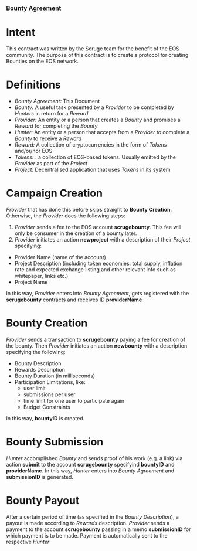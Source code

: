 ### Bounty Agreement

# Intent
This contract was written by the Scruge team for the benefit of the EOS community. The purpose of this contract is to create a protocol for creating Bounties on the EOS network.

# Definitions

* _Bounty Agreement:_ This Document  
* _Bounty:_ A useful task presented by a _Provider_ to be completed by _Hunters_ in return for a _Reward_
* _Provider:_ An entity or a person that creates a _Bounty_ and promises a _Reward_ for completing the _Bounty_ 
* _Hunter:_ An entity or a person that accepts from a _Provider_ to complete a  _Bounty_ to receive a _Reward_
* _Reward:_ A collection of cryptocurrencies in the form of _Tokens_ and/or/nor EOS
* _Tokens:_ : a collection of EOS-based tokens. Usually emitted by the _Provider_ as part of the _Project_
* _Project:_ Decentralised application that uses _Tokens_ in its system

# Campaign Creation
_Provider_ that has done this before skips straight to **Bounty Creation**. Otherwise, the _Provider_ does the following steps:

1. _Provider_ sends a fee to the EOS account **scrugebounty**. This fee will only be consumer in the creation of a bounty later.
2. _Provider_ initiates an action **newproject** with a description of their _Project_ specifying:
- Provider Name (name of the account)
- Project Description (including token economies: total supply, inflation rate and expected exchange listing and other relevant info such as whitepaper, links etc.)
- Project Name

In this way, _Provider_ enters into _Bounty Agreement_, gets registered with the **scrugebounty** contracts and receives ID **providerName**

# Bounty Creation

_Provider_ sends a transaction to **scrugebounty** paying a fee for creation of the bounty. Then _Provider_ initiates an action **newbounty** with a description specifying the following:
- Bounty Description
- Rewards Description
- Bounty Duration (in milliseconds)
- Participation Limitations, like:
  * user limit
  * submissions per user
  * time limit for one user to participate again
  * Budget Constraints

In this way, **bountyID** is created.

# Bounty Submission
_Hunter_ accomplished _Bounty_ and sends proof of his work (e.g. a link) via action **submit** to the account **scrugebounty** specifyind **bountyID** and **providerName**. In this way, _Hunter_ enters into _Bounty Agreement_ and **submissionID** is generated.

# Bounty Payout

After a certain period of time (as specified in the _Bounty Description_), a payout is made according to _Rewards_ description. _Provider_ sends a payment to the account **scrugebounty** passing in a memo **submissionID** for which payment is to be made. Payment is automatically sent to the respective _Hunter_

